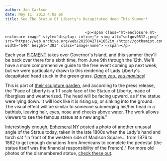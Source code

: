 ```yaml
---
author: Jen Carlson
date: May 11, 2012 4:02 pm
title: See The Statue Of Liberty's Decapitated Head This Summer!
---
```


	
										<p><span class="mt-enclosure mt-enclosure-image" style="display: inline;"> <img alt="solgov0512.jpeg" src="https://web.archive.org/web/20150427141652im_/http://gothamist.com/attachments/arts_jen/solgov0512.jpeg" width="640" height="303" class="image-none"> </span></p>

<p>Each year <a href="https://web.archive.org/web/20150427141652/http://gothamist.com/tags/figment">FIGMENT</a> takes over Governor&apos;s Island, and this summer they&apos;ll be back over there for a sixth time, from June 9th through the 12th. We&apos;ll have a more comprehensive guide to the free event coming up next week, but we were particularly drawn to this rendering of Lady Liberty&apos;s decapitated head stuck in the green grass. <em><a href="https://web.archive.org/web/20150427141652/http://www.youtube.com/watch?v=muEnLlycOn4">Damn you, you maniacs</a>!</em></p>

<p>This is part of <a href="https://web.archive.org/web/20150427141652/http://newyork.figmentproject.org/long-term-exhibitions/2012-interactivesculpture-garden">their sculpture garden</a>, and according to the press release, the &quot;Face of Liberty is a 1:1 scale face of the Statue of Liberty, made of fiberglass and weatherized. The head will be facing upward, as if the statue were lying down. It will look like it is rising up, or sinking into the ground. The visual effect will be similar to someone submerging his/her head in a bathtub, leaving hair, eyes, nose and cheeks above water. The work allows viewers to see the famous statue at a new angle.&quot;</p>

<p>Interestingly enough, <a href="https://web.archive.org/web/20150427141652/http://ephemeralnewyork.wordpress.com/2012/05/10/why-is-lady-libertys-torch-in-madion-square/">Ephemeral NY</a> posted a photo of another unusual angle of the Statue today, taken in the late 1800s when the Lady&apos;s hand and torch sat &quot;in front of the western side of Madison Square... from 1876 to 1882 to get enough donations from Americans to complete the pedestal (the statue itself was the financial responsibility of the French).&quot; For more old photos of the dismembered statue, <a href="https://web.archive.org/web/20150427141652/http://gothamist.com/2011/10/28/the_statue_of_liberty.php">check these out</a>.</p>					
										
									
				